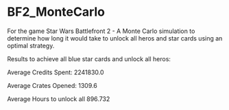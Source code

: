 # BF2_MonteCarlo
For the game Star Wars Battlefront 2 - A Monte Carlo simulation to determine how long it would take to unlock all heros and star cards using an optimal strategy. 

Results to achieve all blue star cards and unlock all heros:

Average Credits Spent: 2241830.0 

Average Crates Opened: 1309.6 

Average Hours to unlock all 896.732 
